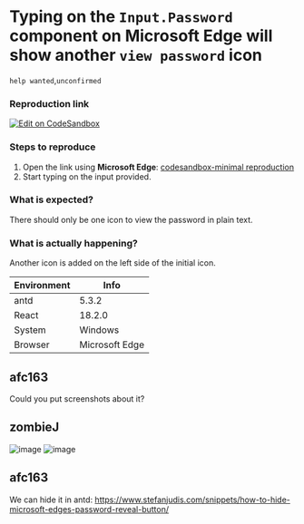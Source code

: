 # Typing on the `Input.Password` component on Microsoft Edge will show another `view password` icon

`help wanted`,`unconfirmed`

### Reproduction link

[![Edit on CodeSandbox](https://codesandbox.io/static/img/play-codesandbox.svg)](https://codesandbox.io/s/antd-input-password-double-icon-vzytds?file=/src/App.js)

### Steps to reproduce

1. Open the link using **Microsoft Edge**: [codesandbox-minimal reproduction](https://codesandbox.io/s/antd-input-password-double-icon-vzytds?file=/src/App.js)
2. Start typing on the input provided.

### What is expected?

There should only be one icon to view the password in plain text.

### What is actually happening?

Another icon is added on the left side of the initial icon.

| Environment | Info           |
| ----------- | -------------- |
| antd        | 5.3.2          |
| React       | 18.2.0         |
| System      | Windows        |
| Browser     | Microsoft Edge |

<!-- generated by ant-design-issue-helper. DO NOT REMOVE -->

## afc163

Could you put screenshots about it?

## zombieJ

![image](https://user-images.githubusercontent.com/5378891/231185283-75fbbdad-e863-47d3-ba04-a2463ea91647.png)
![image](https://user-images.githubusercontent.com/5378891/231185625-155e5502-6581-4a64-a822-52a84f33d743.png)

## afc163

We can hide it in antd: https://www.stefanjudis.com/snippets/how-to-hide-microsoft-edges-password-reveal-button/

